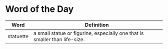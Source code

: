 # Word of the Day

|Word|Definition|
|---|---|
|statuette|a small statue or figurine, especially one that is smaller than life-size.|